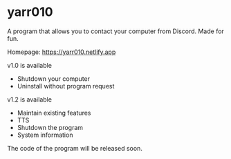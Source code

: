# yarr010
A program that allows you to contact your computer from Discord.
Made for fun.

Homepage: https://yarr010.netlify.app

v1.0 is available
- Shutdown your computer
- Uninstall without program request

v1.2 is available
- Maintain existing features
- TTS
- Shutdown the program
- System information

The code of the program will be released soon.
